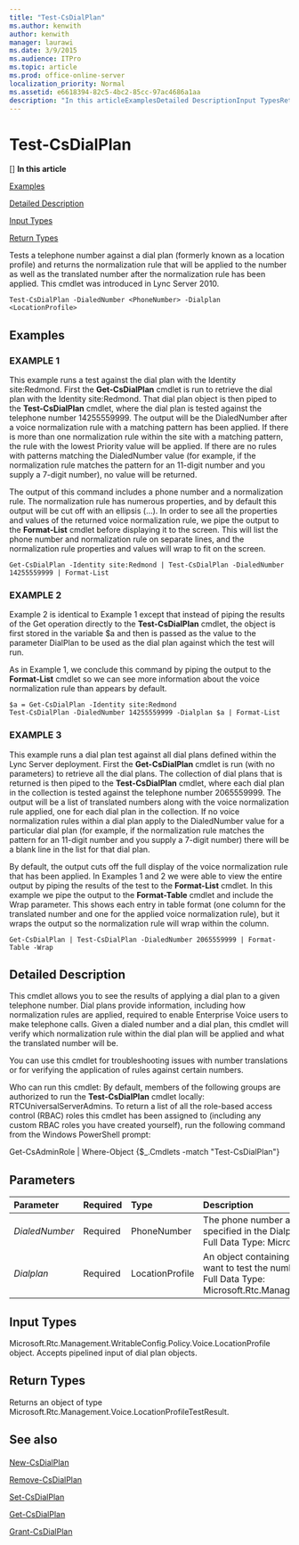 ```yaml
---
title: "Test-CsDialPlan"
ms.author: kenwith
author: kenwith
manager: laurawi
ms.date: 3/9/2015
ms.audience: ITPro
ms.topic: article
ms.prod: office-online-server
localization_priority: Normal
ms.assetid: e6618394-82c5-4bc2-85cc-97ac4686a1aa
description: "In this articleExamplesDetailed DescriptionInput TypesReturn Types"
---
```


# Test-CsDialPlan
[]
 **In this article**
  
[Examples](#sectionSection0)
  
[Detailed Description](#sectionSection1)
  
[Input Types](#sectionSection2)
  
[Return Types](#sectionSection3)
  
Tests a telephone number against a dial plan (formerly known as a location profile) and returns the normalization rule that will be applied to the number as well as the translated number after the normalization rule has been applied. This cmdlet was introduced in Lync Server 2010.
  
```
Test-CsDialPlan -DialedNumber <PhoneNumber> -Dialplan <LocationProfile>
```

## Examples
<a name="sectionSection0"> </a>

### EXAMPLE 1

This example runs a test against the dial plan with the Identity site:Redmond. First the **Get-CsDialPlan** cmdlet is run to retrieve the dial plan with the Identity site:Redmond. That dial plan object is then piped to the **Test-CsDialPlan** cmdlet, where the dial plan is tested against the telephone number 14255559999. The output will be the DialedNumber after a voice normalization rule with a matching pattern has been applied. If there is more than one normalization rule within the site with a matching pattern, the rule with the lowest Priority value will be applied. If there are no rules with patterns matching the DialedNumber value (for example, if the normalization rule matches the pattern for an 11-digit number and you supply a 7-digit number), no value will be returned. 
  
The output of this command includes a phone number and a normalization rule. The normalization rule has numerous properties, and by default this output will be cut off with an ellipsis (...). In order to see all the properties and values of the returned voice normalization rule, we pipe the output to the **Format-List** cmdlet before displaying it to the screen. This will list the phone number and normalization rule on separate lines, and the normalization rule properties and values will wrap to fit on the screen. 
  
```
Get-CsDialPlan -Identity site:Redmond | Test-CsDialPlan -DialedNumber 14255559999 | Format-List
```

### EXAMPLE 2

Example 2 is identical to Example 1 except that instead of piping the results of the Get operation directly to the **Test-CsDialPlan** cmdlet, the object is first stored in the variable $a and then is passed as the value to the parameter DialPlan to be used as the dial plan against which the test will run. 
  
As in Example 1, we conclude this command by piping the output to the **Format-List** cmdlet so we can see more information about the voice normalization rule than appears by default. 
  
```
$a = Get-CsDialPlan -Identity site:Redmond
Test-CsDialPlan -DialedNumber 14255559999 -Dialplan $a | Format-List
```

### EXAMPLE 3

This example runs a dial plan test against all dial plans defined within the Lync Server deployment. First the **Get-CsDialPlan** cmdlet is run (with no parameters) to retrieve all the dial plans. The collection of dial plans that is returned is then piped to the **Test-CsDialPlan** cmdlet, where each dial plan in the collection is tested against the telephone number 2065559999. The output will be a list of translated numbers along with the voice normalization rule applied, one for each dial plan in the collection. If no voice normalization rules within a dial plan apply to the DialedNumber value for a particular dial plan (for example, if the normalization rule matches the pattern for an 11-digit number and you supply a 7-digit number) there will be a blank line in the list for that dial plan. 
  
By default, the output cuts off the full display of the voice normalization rule that has been applied. In Examples 1 and 2 we were able to view the entire output by piping the results of the test to the **Format-List** cmdlet. In this example we pipe the output to the **Format-Table** cmdlet and include the Wrap parameter. This shows each entry in table format (one column for the translated number and one for the applied voice normalization rule), but it wraps the output so the normalization rule will wrap within the column. 
  
```
Get-CsDialPlan | Test-CsDialPlan -DialedNumber 2065559999 | Format-Table -Wrap
```

## Detailed Description
<a name="sectionSection1"> </a>

This cmdlet allows you to see the results of applying a dial plan to a given telephone number. Dial plans provide information, including how normalization rules are applied, required to enable Enterprise Voice users to make telephone calls. Given a dialed number and a dial plan, this cmdlet will verify which normalization rule within the dial plan will be applied and what the translated number will be.
  
You can use this cmdlet for troubleshooting issues with number translations or for verifying the application of rules against certain numbers.
  
Who can run this cmdlet: By default, members of the following groups are authorized to run the **Test-CsDialPlan** cmdlet locally: RTCUniversalServerAdmins. To return a list of all the role-based access control (RBAC) roles this cmdlet has been assigned to (including any custom RBAC roles you have created yourself), run the following command from the Windows PowerShell prompt: 
  
Get-CsAdminRole | Where-Object {$_.Cmdlets -match "Test-CsDialPlan"}
  
## Parameters
<a name="sectionSection1"> </a>

|**Parameter**|**Required**|**Type**|**Description**|
|:-----|:-----|:-----|:-----|
| _DialedNumber_ <br/> |Required  <br/> |PhoneNumber  <br/> |The phone number against which you want to test the dial plan specified in the Dialplan parameter.  <br/> Full Data Type: Microsoft.Rtc.Management.Voice.PhoneNumber  <br/> |
| _Dialplan_ <br/> |Required  <br/> |LocationProfile  <br/> |An object containing a reference to the dial plan against which you want to test the number specified in the DialedNumber parameter.  <br/> Full Data Type: Microsoft.Rtc.Management.WritableConfig.Policy.Voice.LocationProfile  <br/> |
   
## Input Types
<a name="sectionSection2"> </a>

Microsoft.Rtc.Management.WritableConfig.Policy.Voice.LocationProfile object. Accepts pipelined input of dial plan objects.
  
## Return Types
<a name="sectionSection3"> </a>

Returns an object of type Microsoft.Rtc.Management.Voice.LocationProfileTestResult.
  
## See also
<a name="sectionSection3"> </a>

#### 

[New-CsDialPlan](new-csdialplan.md)
  
[Remove-CsDialPlan](remove-csdialplan.md)
  
[Set-CsDialPlan](set-csdialplan.md)
  
[Get-CsDialPlan](get-csdialplan.md)
  
[Grant-CsDialPlan](grant-csdialplan.md)

